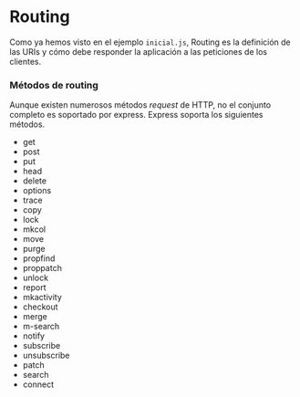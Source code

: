 # Routing

Como ya hemos visto en el ejemplo `inicial.js`, Routing es la definición de las URIs y cómo debe responder la aplicación a las peticiones de los clientes.

### Métodos de routing

Aunque existen numerosos métodos *request* de HTTP, no el conjunto completo es soportado por express. Express soporta los siguientes métodos.

 - get
 - post
 - put
 - head
 - delete
 - options
 - trace
 - copy
 - lock
 - mkcol
 - move
 - purge
 - propfind
 - proppatch
 - unlock
 - report
 - mkactivity
 - checkout
 - merge
 - m-search
 - notify
 - subscribe
 - unsubscribe
 - patch
 - search
 - connect